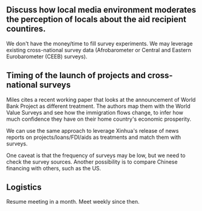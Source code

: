 ## Discuss how local media environment moderates the perception of locals about the aid recipient countires.

We don't have the money/time to fill survey experiments. We may leverage existing cross-national survey data (Afrobarometer or Central and Eastern Eurobarometer (CEEB) surveys).

## Timing of the launch of projects and cross-national surveys

Miles cites a recent working paper that looks at the announcement of World Bank Project as different treatment. The authors map them with the World Value Surveys and see how the immigration flows change, to infer how much confidence they have on their home country's economic prosperity. 

We can use the same approach to leverage Xinhua's release of news reports on projects/loans/FDI/aids as treatments and match them with surveys. 

One caveat is that the frequency of surveys may be low, but we need to check the survey sources.
Another possibility is to compare Chinese financing with others, such as the US. 

## Logistics

Resume meeting in a month. Meet weekly since then.
